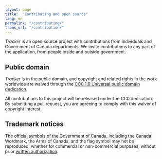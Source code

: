 ```yaml
---
layout: page
title:  "Contributing and open source"
lang: en
permalink: "/contributing/"
trans_url: "/contribution/"
---
```


*Tracker* is an open source project with contributions from individuals and Government of Canada departments. We invite contributions to any part of the application, from people inside and outside government.

## Public domain

*Tracker* is in the public domain, and copyright and related rights in the work worldwide are waived through the [CC0 1.0 Universal public domain dedication](https://creativecommons.org/publicdomain/zero/1.0/).

All contributions to this project will be released under the CC0 dedication. By submitting a pull request, you are agreeing to comply with this waiver of copyright interest.

## Trademark notices

The official symbols of the Government of Canada, including the Canada Wordmark, the Arms of Canada, and the flag symbol may not be reproduced, whether for commercial or non-commercial purposes, without prior [written authorization](http://www.tbs-sct.gc.ca/fip-pcim/spec/T105-eng.asp).
